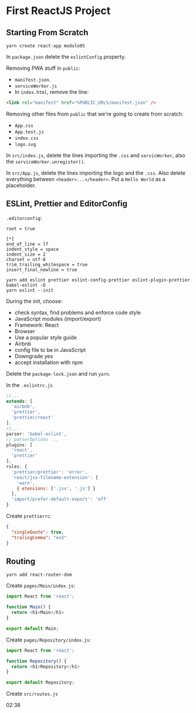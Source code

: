# First ReactJS Project

## Starting From Scratch

```
yarn create react-app modulo05
```

In `package.json` delete the `eslintConfig` property.

Removing PWA stuff in `public`:

- `manifest.json`.
- `serviceWorker.js`
- In `index.html`, remove the line:
```html
<link rel="manifest" href="%PUBLIC_URL%/manifest.json" />
```

Removing other files from `public` that we're going to create from scratch:

- `App.css`
- `App.test.js`
- `index.css`
- `logo.svg`

In `src/index.js`, delete the lines importing the `.css` and `servicWorker`, also the `serviceWorker.unregister()`.

In `src/App.js`, delete the lines importing the logo and the `.css`. Also delete everything between `<header>...</header>`. Put a `Hello World` as a placeholder.


## ESLint, Prettier and EditorConfig

`.editorconfig`:
```
root = true

[*]
end_of_line = lf
indent_style = space
indent_size = 2
charset = utf-8
trim_trailing_whitespace = true
insert_final_newline = true
```

```
yarn add eslint prettier eslint-config-prettier eslint-plugin-prettier babel-eslint -D
yarn eslint --init
```

During the init, choose:

- check syntax, find problems and enforce code style
- JavaScript modules (import/export)
- Framework: React
- Browser
- Use a popular style guide
- Airbnb
- config file to be in JavaScript
- Downgrade yes
- accept installation with npm

Delete the `package-lock.json` and run `yarn`.

In the `.eslintrc.js`
```js
//...
extends: [
  'airbnb',
  'prettier',
  'prettier/react'
].
//...
parser: 'babel-eslint',
// parserOptions ...
plugins: [
  'react',
  'prettier'
],
rules: {
  'prettier/prettier': 'error',
  'react/jsx-filename-extension': [
    'warn',
    { etensions: ['.jsx', '.js'] }
  ],
  'import/prefer-default-export': 'off'
}
```

Create `prettierrc`:
```json
{
  "singleQuote": true,
  "tralingComma": "es5"
}
```

## Routing

```
yarn add react-router-dom
```

Create `pages/Main/index.js`:
```js
import React from 'react';

function Main() {
  return <h1>Main</h1>
}

export default Main;
```

Create `pages/Repository/index.js`:
```js
import React from 'react';

function Repository() {
  return <h1>Repository</h1>
}

export default Repository;
```
Create `src/routes.js`

02:38

